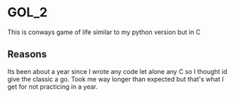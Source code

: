 # GOL_2

This is conways game of life similar to my python version but in C



## Reasons
Its been about a year since I wrote any code let alone any C so I thought id give the classic a go. Took me way longer than expected but that's what I get for not practicing in a year.
